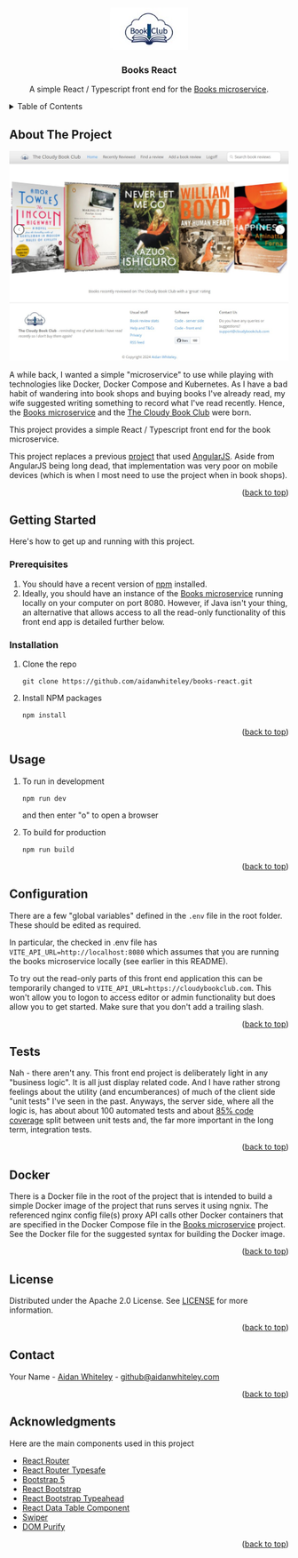 <a id="readme-top"></a>

<br />
<div align="center">
  <a href="https://cloudybookclub.com">
    <img src="public/images/book-club-logo.jpeg" alt="Logo">
  </a>

  <h3 align="center">Books React</h3>

  <p align="center">
    A simple React / Typescript front end for the <a href="https://github.com/aidanwhiteley/books">Books microservice</a>.
  </p>

</div>



<!-- TABLE OF CONTENTS -->
<details>
  <summary>Table of Contents</summary>
  <ol>
    <li>
      <a href="#about-the-project">About The Project</a>
    </li>
    <li>
      <a href="#getting-started">Getting Started</a>
      <ul>
        <li><a href="#prerequisites">Prerequisites</a></li>
        <li><a href="#installation">Installation</a></li>
      </ul>
    </li>
    <li><a href="#usage">Usage</a></li>
    <li><a href="#configuration">Configuration</a></li>
    <li><a href="#tests">Tests</a></li>
    <li><a href="#docker">Docker</a></li>
    <li><a href="#license">License</a></li>
    <li><a href="#contact">Contact</a></li>
    <li><a href="#acknowledgments">Acknowledgments</a></li>
  </ol>
</details>

## About The Project

[![Live app screen grab](public/images/screengrab.jpg)](https://cloudybookclub.com)

A while back, I wanted a simple "microservice" to use while playing with technologies like Docker, Docker Compose and Kubernetes. As I have a bad habit of wandering into book shops and buying books I've already read, my wife suggested writing something to record what I've read recently. Hence, the <a href="https://github.com/aidanwhiteley/books">Books microservice</a> and the <a href="https://cloudybookclub.com">The Cloudy Book Club</a> were born.

This project provides a simple React / Typescript front end for the book microservice.

This project replaces a previous <a href="https://github.com/aidanwhiteley/books-web">project</a> that used <a href="https://angularjs.org/">AngularJS</a>. Aside from AngularJS being long dead, that implementation was very poor on mobile devices (which is when I most need to use the project when in book shops).

<p align="right">(<a href="#readme-top">back to top</a>)</p>

<!-- GETTING STARTED -->
## Getting Started

Here's how to get up and running with this project.

### Prerequisites

1. You should have a recent version of <a href="https://docs.npmjs.com/downloading-and-installing-node-js-and-npm">npm</a> installed.
2. Ideally, you should have an instance of the <a href="https://github.com/aidanwhiteley/books">Books microservice</a> running locally on your computer on port 8080. However, if Java isn't your thing, an alternative that allows access to all the read-only functionality of this front end app is detailed further below. 

### Installation

1. Clone the repo
   ```
   git clone https://github.com/aidanwhiteley/books-react.git
   ```
2. Install NPM packages
   ```
   npm install
   ```

<p align="right">(<a href="#readme-top">back to top</a>)</p>

<!-- USAGE EXAMPLES -->
## Usage

1. To run in development
   ```
   npm run dev
   ```
   and then enter "o" to open a browser
2. To build for production
   ```
   npm run build
   ```

   <p align="right">(<a href="#readme-top">back to top</a>)</p>

## Configuration

There are a few "global variables" defined in the `.env` file in the root folder. These should be edited as required.

In particular, the checked in .env file has `VITE_API_URL=http://localhost:8080` which assumes that you are running the books microservice locally (see earlier in this README).

To try out the read-only parts of this front end application this can be temporarily changed to `VITE_API_URL=https://cloudybookclub.com`. This won't allow you to logon to access editor or admin functionality but does allow you to get started. Make sure that you don't add a trailing slash. 

<p align="right">(<a href="#readme-top">back to top</a>)</p>

## Tests
Nah - there aren't any. This front end project is deliberately light in any "business logic". It is all just display related code. And I have rather strong feelings about the utility (and encumberances) of much of the client side "unit tests" I've seen in the past. Anyways, the server side, where all the logic is, has about about 100 automated tests and about <a href="https://sonarcloud.io/project/overview?id=com.aidanwhiteley%3Abooks">85% code coverage</a> split between unit tests and, the far more important in the long term, integration tests.

<p align="right">(<a href="#readme-top">back to top</a>)</p>

## Docker
There is a Docker file in the root of the project that is intended to build a simple Docker image of the project that runs serves it using ngnix. The referenced nginx config file(s) 
proxy API calls other Docker containers that are specified in the Docker Compose file in the <a href="https://github.com/aidanwhiteley/books">Books microservice</a> project.
See the Docker file for the suggested syntax for building the Docker image.

<p align="right">(<a href="#readme-top">back to top</a>)</p>

## License

Distributed under the Apache 2.0 License. See <a href="LICENSE">LICENSE</a> for more information.

<p align="right">(<a href="#readme-top">back to top</a>)</p>

<!-- CONTACT -->
## Contact

Your Name - [Aidan Whiteley](https://aidanwhiteley.com/) - github@aidanwhiteley.com

<p align="right">(<a href="#readme-top">back to top</a>)</p>

<!-- ACKNOWLEDGMENTS -->
## Acknowledgments

Here are the main components used in this project

* [React Router](https://reactrouter.com/en/main)
* [React Router Typesafe](https://github.com/fredericoo/react-router-typesafe)
* [Bootstrap 5](https://getbootstrap.com/)
* [React Bootstrap](https://react-bootstrap.netlify.app/)
* [React Bootstrap Typeahead](https://github.com/ericgio/react-bootstrap-typeahead)
* [React Data Table Component](https://github.com/jbetancur/react-data-table-component)
* [Swiper](https://swiperjs.com/react)
* [DOM Purify](https://github.com/cure53/DOMPurify)

<p align="right">(<a href="#readme-top">back to top</a>)</p>
